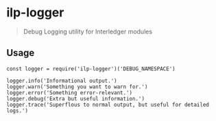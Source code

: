 # ilp-logger
> Debug Logging utility for Interledger modules

## Usage

```
const logger = require('ilp-logger')('DEBUG_NAMESPACE')

logger.info('Informational output.')
logger.warn('Something you want to warn for.')
logger.error('Something error-relevant.')
logger.debug('Extra but useful information.')
logger.trace('Superflous to normal output, but useful for detailed logs.')
```
